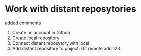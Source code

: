 # Work with distant reposytories
added comments 
1. Create an account in Github
2. Create local repository
3. Connect distant reposytory with local
4. Add distant repository to project: Git remote add 
123
